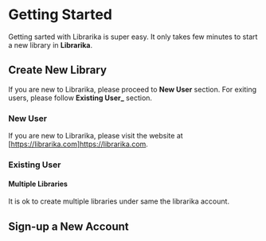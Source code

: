 # Getting Started

Getting sarted with Librarika is super easy. It only takes few minutes to start 
a new library in **Librarika**.

## Create New Library

If you are new to Librarika, please proceed to **New User** section. For exiting
users, please follow **Existing User_** section. 


### New User

If you are new to Librarika, please visit the website at [https://librarika.com]https://librarika.com.

### Existing User

#### Multiple Libraries

It is ok to create multiple libraries under same the librarika account.


## Sign-up a New Account
